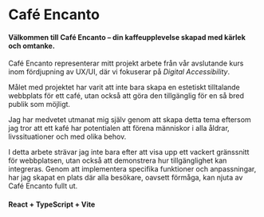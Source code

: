 # Café Encanto

#### Välkommen till Café Encanto – din kaffeupplevelse skapad med kärlek och omtanke.

Café Encanto representerar mitt projekt arbete från vår avslutande kurs inom fördjupning av UX/UI, där vi fokuserar på _Digital Accessibility_.

Målet med projektet har varit att inte bara skapa en estetiskt tilltalande webbplats för ett café, utan också att göra den tillgänglig för en så bred publik som möjligt.

Jag har medvetet utmanat mig själv genom att skapa detta tema eftersom jag tror att ett kafé har potentialen att förena människor i alla åldrar, livssituationer och med olika behov.

I detta arbete strävar jag inte bara efter att visa upp ett vackert gränssnitt för webbplatsen, utan också att demonstrera hur tillgänglighet kan integreras. Genom att implementera specifika funktioner och anpassningar, har jag skapat en plats där alla besökare, oavsett förmåga, kan njuta av Café Encanto fullt ut.

#### React + TypeScript + Vite
